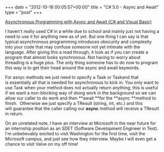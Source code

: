 +++
date = "2012-10-16 00:05:57+00:00"
title = "C# 5.0 - Async and Await"
type = "post"
+++

[Asynchronous Programming with Async and Await (C# and Visual Basic)](http://msdn.microsoft.com/en-us/library/hh191443.aspx)

I haven't really used C# in a while due to school and mainly just not having a need to use it for anything new as of yet. But one thing I can say is that typical asynchronous programming introduces obscurity and complexity into your code that may confuse someone not yet intimate with the language. After giving this a read through, it look as if you can create a program that almost looks synchronous. Not having to worry about threading is a huge plus. The only thing someone has to do now to program this way is to get their head around the async and await keywords.
<!--more-->
For asnyc methods we just need to specify a Task or Taskand that is essentially all that is needed for asynchronous to kick in. You only want to use Task when your method does not actually return anything; this is useful if we want a non-blocking way of doing work in the background so we can allow our caller to do work and then **await **for the **async **method to finish.  Otherwise we just specify a TResult (string, int, etc.) and this will guarantee that the caller calling our **async** method will receive a TResult in return.

On an unrelated note, I have an interview at Microsoft in the near future for an internship position as an SDET (Software Development Engineer in Test). I'm unbelievably excited to visit Washington for the first time, visit the Microsoft campus, and just see how they interview. Maybe I will even get a chance to visit Valve on my off time!
